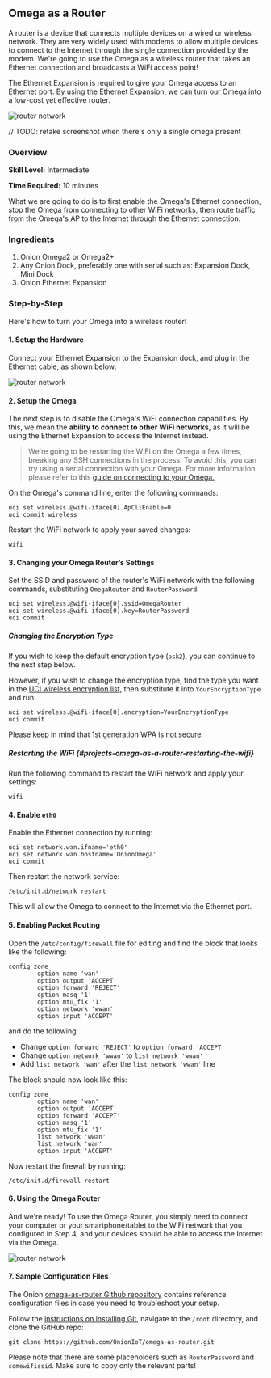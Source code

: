 ## Omega as a Router

A router is a device that connects multiple devices on a wired or wireless network. They are very widely used with modems to allow multiple devices to connect to the Internet through the single connection provided by the modem. We're going to use the Omega as a wireless router that takes an Ethernet connection and broadcasts a WiFi access point!

The Ethernet Expansion is required to give your Omega access to an Ethernet port. By using the Ethernet Expansion, we can turn our Omega into a low-cost yet effective router.

![router network](./img/router-network.png)

// TODO: retake screenshot when there's only a single omega present

### Overview

**Skill Level:** Intermediate

**Time Required:** 10 minutes

What we are going to do is to first enable the Omega's Ethernet connection, stop the Omega from connecting to other WiFi networks, then route traffic from the Omega's AP to the Internet through the Ethernet connection.


### Ingredients

1. Onion Omega2 or Omega2+
1. Any Onion Dock, preferably one with serial such as: Expansion Dock, Mini Dock
1. Onion Ethernet Expansion

### Step-by-Step

Here's how to turn your Omega into a wireless router!

#### 1. Setup the Hardware

Connect your Ethernet Expansion to the Expansion dock, and plug in the Ethernet cable, as shown below:

![router network](./img/router-setup.jpg)

<!--# 2 -->

#### 2. Setup the Omega

<!-- // Connect the Ethernet Expansion to the Omega -->

The next step is to disable the Omega's WiFi connection capabilities. By this, we mean the **ability to connect to other WiFi networks**, as it will be using the Ethernet Expansion to access the Internet instead.

>We're going to be restarting the WiFi on the Omega a few times, breaking any SSH connections in the process. To avoid this, you can try using a serial connection with your Omega. For more information, please refer to this [guide on connecting to your Omega.](#connecting-to-the-omega-terminal)

On the Omega's command line, enter the following commands:

```
uci set wireless.@wifi-iface[0].ApCliEnable=0
uci commit wireless
```

Restart the WiFi network to apply your saved changes:

```
wifi
```

<!--# 3 -->
#### 3. Changing your Omega Router’s Settings

Set the SSID and password of the router's WiFi network with the following commands, substituting `OmegaRouter` and `RouterPassword`:

```
uci set wireless.@wifi-iface[0].ssid=OmegaRouter
uci set wireless.@wifi-iface[0].key=RouterPassword
uci commit
```

##### Changing the Encryption Type

If you wish to keep the default encryption type (`psk2`), you can continue to the next step below.

However, if you wish to change the encryption type, find the type you want in the [UCI wireless encryption list](https://wiki.openwrt.org/doc/uci/wireless/encryption), then substitute it into `YourEncryptionType` and run:

```
uci set wireless.@wifi-iface[0].encryption=YourEncryptionType
uci commit
```

Please keep in mind that 1st generation WPA is [not secure](http://www.pcworld.com/article/153396/wifi_hacked.html).

##### Restarting the WiFi {#projects-omega-as-a-router-restarting-the-wifi}

Run the following command to restart the WiFi network and apply your settings:

```
wifi
```

#### 4. Enable `eth0`

Enable the Ethernet connection by running:

```
uci set network.wan.ifname='eth0'
uci set network.wan.hostname='OnionOmega'
uci commit
```

Then restart the network service:

```
/etc/init.d/network restart
```

This will allow the Omega to connect to the Internet via the Ethernet port.

#### 5. Enabling Packet Routing

Open the `/etc/config/firewall` file for editing and find the block that looks like the following:

```
config zone
        option name 'wan'
        option output 'ACCEPT'
        option forward 'REJECT'
        option masq '1'
        option mtu_fix '1'
        option network 'wwan'
        option input 'ACCEPT'
```

and do the following:

* Change `option forward 'REJECT'` to `option forward 'ACCEPT'`
* Change `option network 'wwan'` to `list network 'wwan'`
* Add `list network 'wan'` after the `list network 'wwan'` line

The block should now look like this:

```
config zone
        option name 'wan'
        option output 'ACCEPT'
        option forward 'ACCEPT'
        option masq '1'
        option mtu_fix '1'   
        list network 'wwan'  
        list network 'wan'   
        option input 'ACCEPT'
```

Now restart the firewall by running:

```
/etc/init.d/firewall restart
```

#### 6. Using the Omega Router

And we're ready! To use the Omega Router, you simply need to connect your computer or your smartphone/tablet to the WiFi network that you configured in Step 4, and your devices should be able to access the Internet via the Omega.

![router network](./img/router-network.png)

#### 7. Sample Configuration Files

The Onion [omega-as-router Github repository](https://github.com/OnionIoT/omega-as-router) contains reference configuration files in case you need to troubleshoot your setup.

Follow the [instructions on installing Git](https://docs.onion.io/omega2-docs/installing-and-using-git.html), navigate to the `/root` directory, and clone the GitHub repo:

```
git clone https://github.com/OnionIoT/omega-as-router.git
```

Please note that there are some placeholders such as `RouterPassword` and `somewifissid`. Make sure to copy only the relevant parts!
